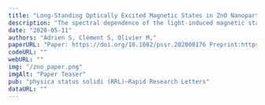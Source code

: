 ```yaml
---
title: "Long‐Standing Optically Excited Magnetic States in ZnO Nanoparticles"
description: "The spectral dependence of the light-induced magnetic states generated in zinc oxide nanoparticles by illumination during an electron paramagnetic resonance (EPR) experiment is studied for three incident light wavelengths (451, 405, and 370 nm). The minimal wavelength excitation is found to be in the visible violet region, very close to 405 nm for all of the light-induced EPR lines. This points to a close relationship between their originating centers, despite the difference in their dynamics previously revealed by saturation recovery measurements. The study of the light-induced signals decay with time (after illumination removal) and with temperature (under constant illumination) confirms the existence of two groups of lines characterized by different dynamics. The quite unusual persistence of these magnetic states after excitation removal opens promising possibilities for encoding information within semiconducting nanoparticles."
date: "2020-05-11"
authors: "Adrien S, Clément S, Olivier M,"
paperURL: "Paper: https://doi.org/10.1002/pssr.202000176 Preprint:https://hal.science/hal-02778204/"
codeURL: ""
webURL: ""
img: "/zno_paper.png"
imgAlt: "Paper Teaser"
pub: "physica status solidi (RRL)–Rapid Research Letters"
dataURL: ""
---
```


